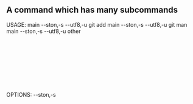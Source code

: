 ## A command which has many subcommands

USAGE:
main --ston,-s <object> --utf8,-u git <class> add 
main --ston,-s <object> --utf8,-u git <class> man 
main --ston,-s <object> --utf8,-u other 

OPTIONS:
--ston,-s <object> 	Prints at STON format
--utf8,-u 	Prints at UTF-8 format

COMMANDS:
git 	
other 	

```smalltalk
main:= ClapCommand withName: main.
ston := ClapFlag withName: ston.
object := ClapPositional withName: object.
ston addPositional: object.
main addFlag: ston.
utf8 := ClapFlag withName: utf8.
main addFlag: utf8.
git:= ClapCommand withName: git.
class := ClapPositional withName: class.
git addPositional: class.
add:= ClapCommand withName: add.
git addSubcommand: add.
man:= ClapCommand withName: man.
git addSubcommand: man.
main addSubcommand: git.
other:= ClapCommand withName: other.
main addSubcommand: other.
```
## A command whith a flag which has a positional

USAGE:
main --depth,-d <number> 

OPTIONS:
--depth,-d <number> 	

```smalltalk
main:= ClapCommand withName: main.
depth := ClapFlag withName: depth.
number := ClapPositional withName: number.
depth addPositional: number.
main addFlag: depth.
```
## A simple command

USAGE:
doc --verbose,-v <class> 

OPTIONS:
--verbose,-v 	More informations

ARGS:
<class> 	The name of the class to doc

```smalltalk
doc:= ClapCommand withName: doc.
class := ClapPositional withName: class.
doc addPositional: class.
verbose := ClapFlag withName: verbose.
doc addFlag: verbose.
```
## A command with subcommands

USAGE:
main sub1 
main sub2 

COMMANDS:
sub1 	
sub2 	

```smalltalk
main:= ClapCommand withName: main.
sub1:= ClapCommand withName: sub1.
main addSubcommand: sub1.
sub2:= ClapCommand withName: sub2.
main addSubcommand: sub2.
```
## A command with a positional
	$ app main Object
USAGE:
main <class> 

ARGS:
<class> 	

```smalltalk
main:= ClapCommand withName: main.
class := ClapPositional withName: class.
main addPositional: class.
```
## A standard command

USAGE:
player --fast,-f --slow,-s mine set 
player --fast,-f --slow,-s mine remove 
player --fast,-f --slow,-s move <x> <y> 

OPTIONS:
--fast,-f 	
--slow,-s 	

COMMANDS:
mine 	
move 	

```smalltalk
player:= ClapCommand withName: player.
fast := ClapFlag withName: fast.
player addFlag: fast.
slow := ClapFlag withName: slow.
player addFlag: slow.
mine:= ClapCommand withName: mine.
set:= ClapCommand withName: set.
mine addSubcommand: set.
remove:= ClapCommand withName: remove.
mine addSubcommand: remove.
player addSubcommand: mine.
move:= ClapCommand withName: move.
x := ClapPositional withName: x.
move addPositional: x.
y := ClapPositional withName: y.
move addPositional: y.
player addSubcommand: move.
```
## A command with flag

USAGE:
main --force,-f 

OPTIONS:
--force,-f 	

```smalltalk
main:= ClapCommand withName: main.
force := ClapFlag withName: force.
main addFlag: force.
```
